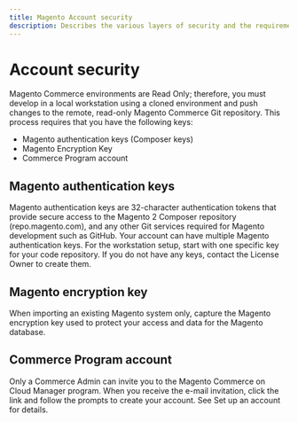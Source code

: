 ```yaml
---
title: Magento Account security
description: Describes the various layers of security and the requirements for interacting with the Magento.
---
```


# Account security

Magento Commerce environments are Read Only; therefore, you must develop in a local workstation using a cloned environment and push changes to the remote, read-only Magento Commerce Git repository. This process requires that you have the following keys:

- Magento authentication keys (Composer keys)
- Magento Encryption Key
- Commerce Program account

## Magento authentication keys

Magento authentication keys are 32-character authentication tokens that provide secure access to the Magento 2 Composer repository (repo.magento.com), and any other Git services required for Magento development such as GitHub. Your account can have multiple Magento authentication keys. For the workstation setup, start with one specific key for your code repository. If you do not have any keys, contact the License Owner to create them.

## Magento encryption key

When importing an existing Magento system only, capture the Magento encryption key used to protect your access and data for the Magento database.

## Commerce Program account

Only a Commerce Admin can invite you to the Magento Commerce on Cloud Manager program. When you receive the e-mail invitation, click the link and follow the prompts to create your account. See Set up an account for details.

